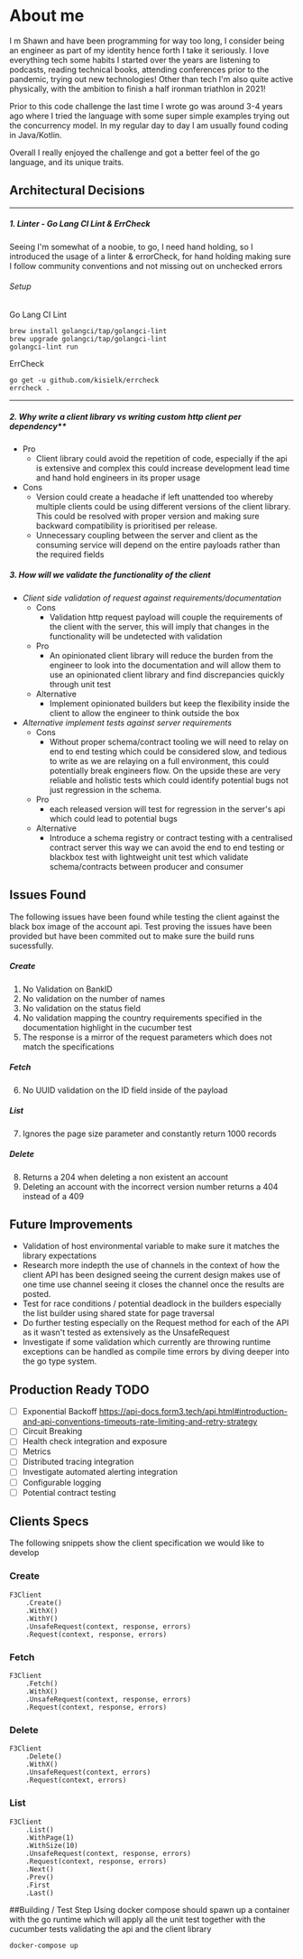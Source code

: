 # About me
I m Shawn and have been programming for way too long, I consider being an engineer as part of my identity hence forth I take it seriously. I love everything tech some habits I started over the years are listening to podcasts, reading technical books, attending conferences prior to the pandemic, trying out new technologies! Other than tech I'm also quite active physically, with the ambition to finish a half ironman triathlon in 2021!

Prior to this code challenge the last time I wrote go was around 3-4 years ago where I tried the language with some super simple examples trying out the concurrency model. In my regular day to day I am usually found coding in Java/Kotlin.

Overall I really enjoyed the challenge and got a better feel of the go language, and its unique traits.

## Architectural Decisions

---

##### 1. Linter - Go Lang CI Lint & ErrCheck

Seeing I'm somewhat of a noobie, to go, I need hand holding, so I introduced the usage of a linter & errorCheck, 
for hand holding making sure I follow community conventions and not missing out on unchecked errors

###### Setup
Go Lang CI Lint
```
brew install golangci/tap/golangci-lint
brew upgrade golangci/tap/golangci-lint
golangci-lint run
```

ErrCheck
```
go get -u github.com/kisielk/errcheck
errcheck .
```

---

##### 2. Why write a client library vs writing custom http client per dependency**

- Pro
    - Client library could avoid the repetition of code, especially if 
    the api is extensive and complex this could increase development lead 
    time and hand hold engineers in its proper usage
- Cons
    - Version could create a headache if left unattended too whereby multiple
    clients could be using different versions of the client library. This could 
    be resolved with proper version and making sure backward compatibility is 
    prioritised per release.
    - Unnecessary coupling between the server and client as the consuming service will
      depend on the entire payloads rather than the required fields
        

##### 3. How will we validate the functionality of the client
- _Client side validation of request against requirements/documentation_
    - Cons
        - Validation http request payload will couple the requirements of the client with the server,
          this will imply that changes in the functionality will be undetected with validation
    - Pro
        - An opinionated client library will reduce the burden from the engineer to look into the documentation
          and will allow them to use an opinionated client library and find discrepancies quickly through unit test
    - Alternative
        - Implement opinionated builders but keep the flexibility inside the client to allow the engineer to
          think outside the box
- _Alternative implement tests against server requirements_
    - Cons
        - Without proper schema/contract tooling we will need to relay on end to end testing which
          could be considered slow, and tedious to write as we are relaying on a full environment, 
          this could potentially break engineers flow. On the upside these are very reliable and 
          holistic tests which could identify potential bugs not just regression in the schema.
    - Pro
        - each released version will test for regression in the server's api which could lead to 
        potential bugs
    - Alternative
        - Introduce a schema registry or contract testing with a centralised contract server this 
        way we can avoid the end to end testing or blackbox test with lightweight unit test which 
        validate schema/contracts between producer and consumer
    
    
## Issues Found
The following issues have been found while testing the client against the black box image of the account api.
Test proving the issues have been provided but have been commited out to make sure the build runs sucessfully.

##### Create
1. No Validation on BankID
2. No validation on the number of names
3. No validation on the status field
4. No validation mapping the country requirements specified in the documentation highlight in the cucumber test
5. The response is a mirror of the request parameters which does not match the specifications

##### Fetch
6. No UUID validation on the ID field inside of the payload

##### List
7. Ignores the page size parameter and constantly return 1000 records

##### Delete
8. Returns a 204 when deleting a non existent an account
9. Deleting an account with the incorrect version number returns a 404 instead of a 409

## Future Improvements
- Validation of host environmental variable to make sure it matches the library expectations
- Research more indepth the use of channels in the context of how the client API has been designed seeing the current 
design makes use of one time use channel seeing it closes the channel once the results are posted.
- Test for race conditions / potential deadlock in the builders especially the list builder using shared state for page traversal
- Do further testing especially on the Request method for each of the API as it wasn't tested as extensively as the UnsafeRequest
- Investigate if some validation which currently are throwing runtime exceptions can be handled as compile time errors by diving deeper into the go type system.

## Production Ready TODO
- [ ] Exponential Backoff https://api-docs.form3.tech/api.html#introduction-and-api-conventions-timeouts-rate-limiting-and-retry-strategy
- [ ] Circuit Breaking
- [ ] Health check integration and exposure
- [ ] Metrics 
- [ ] Distributed tracing integration
- [ ] Investigate automated alerting integration
- [ ] Configurable logging
- [ ] Potential contract testing 

## Clients Specs 
The following snippets show the client specification we would like to develop

### Create
```
F3Client
    .Create()
    .WithX()
    .WithY()
    .UnsafeRequest(context, response, errors)
    .Request(context, response, errors)
```

### Fetch
```
F3Client
    .Fetch()
    .WithX()
    .UnsafeRequest(context, response, errors)
    .Request(context, response, errors)
```    

### Delete
```
F3Client
    .Delete()
    .WithX()
    .UnsafeRequest(context, errors)
    .Request(context, errors)
```    

### List
```
F3Client
    .List()
    .WithPage(1)
    .WithSize(10)
    .UnsafeRequest(context, response, errors)
    .Request(context, response, errors)
    .Next()
    .Prev()
    .First
    .Last()
```    

##Building / Test Step
Using docker compose should spawn up a container with the go runtime which will apply all the unit test together with 
the cucumber tests validating the api and the client library
```
docker-compose up
```